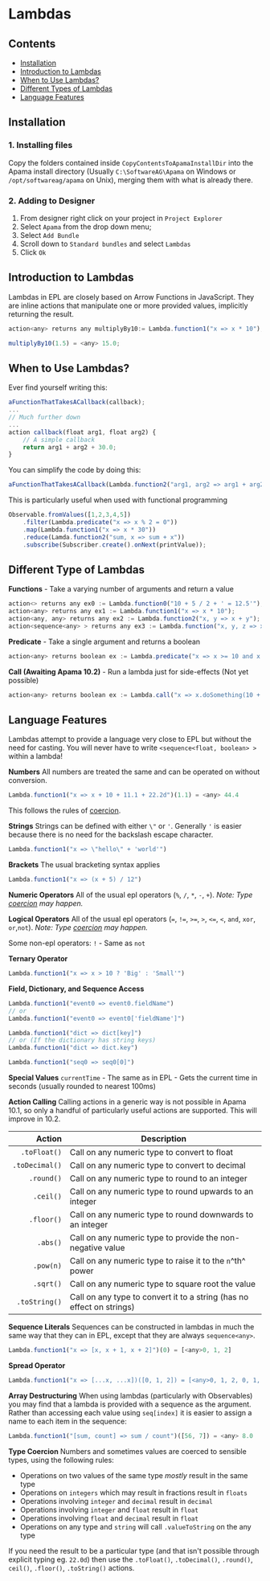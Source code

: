 # Lambdas
## Contents
* [Installation](#install)
* [Introduction to Lambdas](#intro) 
* [When to Use Lambdas?](#usage)
* [Different Types of Lambdas](#lambda-types) 
* [Language Features](#language) 

## <a id="install"></a>Installation
### 1. Installing files
Copy the folders contained inside `CopyContentsToApamaInstallDir` into the Apama install directory (Usually `C:\SoftwareAG\Apama` on Windows or `/opt/softwareag/apama` on Unix), merging them with what is already there.
### 2. Adding to Designer
1. From designer right click on your project in `Project Explorer`
2. Select `Apama` from the drop down menu;
3. Select `Add Bundle`
4. Scroll down to `Standard bundles` and select `Lambdas`
5. Click `Ok`

## <a id="intro"></a>Introduction to Lambdas
Lambdas in EPL are closely based on Arrow Functions in JavaScript. They are inline actions that manipulate one or more provided values, implicitly returning the result.
```javascript
action<any> returns any multiplyBy10:= Lambda.function1("x => x * 10");

multiplyBy10(1.5) = <any> 15.0;
```
## <a id="usage"></a>When to Use Lambdas?
Ever find yourself writing this:
```javascript
aFunctionThatTakesACallback(callback);
... 
// Much further down
...
action callback(float arg1, float arg2) {
	// A simple callback
	return arg1 + arg2 + 30.0;
}
```
You can simplify the code by doing this:
```javascript
aFunctionThatTakesACallback(Lambda.function2("arg1, arg2 => arg1 + arg2 + 30"));
```
This is particularly useful when used with functional programming
```javascript
Observable.fromValues([1,2,3,4,5])
	.filter(Lambda.predicate("x => x % 2 = 0"))
	.map(Lambda.function1("x => x * 30"))
	.reduce(Lamda.function2("sum, x => sum + x"))
	.subscribe(Subscriber.create().onNext(printValue));
```

## <a id="lambda-types"></a>Different Type of Lambdas
**Functions** - Take a varying number of arguments and return a value  
```javascript
action<> returns any ex0 := Lambda.function0("10 + 5 / 2 + ' = 12.5'");
action<any> returns any ex1 := Lambda.function1("x => x * 10");
action<any, any> returns any ex2 := Lambda.function2("x, y => x + y");
action<sequence<any> > returns any ex3 := Lambda.function("x, y, z => x + y / z");
```
**Predicate** - Take a single argument and returns a boolean  
```javascript
action<any> returns boolean ex := Lambda.predicate("x => x >= 10 and x < 20");
```
**Call (Awaiting Apama 10.2)** - Run a lambda just for side-effects (Not yet possible)
```javascript
action<any> returns boolean ex := Lambda.call("x => x.doSomething(10 + 3)");
```
## <a id="language"></a>Language Features
Lambdas attempt to provide a language very close to EPL but without the need for casting. You will never have to write  `<sequence<float, boolean> >` within a lambda!

**Numbers**
All numbers are treated the same and can be operated on without conversion. 
```javascript
Lambda.function1("x => x + 10 + 11.1 + 22.2d")(1.1) = <any> 44.4
```
This follows the rules of [coercion](#coercion).

**Strings**
Strings can be defined with either `\"` or `'`. Generally `'` is easier because there is no need for the backslash escape character.
```javascript
Lambda.function1("x => \"hello\" + 'world'")
```

**Brackets**
The usual bracketing syntax applies
```javascript
Lambda.function1("x => (x + 5) / 12")
```

**Numeric Operators**
All of the usual epl operators (`%`, `/`, `*`, `-`, `+`).
_Note: Type [coercion](#coercion) may happen._

**Logical Operators**
All of the usual epl operators (`=`, `!=`, `>=`, `>`, `<=`, `<`, `and`, `xor`, `or`,`not`). 
_Note: Type [coercion](#coercion) may happen._

Some non-epl operators:
`!` - Same as `not`

**Ternary Operator**
```javascript
Lambda.function1("x => x > 10 ? 'Big' : 'Small'")
```

**Field, Dictionary, and Sequence Access**
```javascript
Lambda.function1("event0 => event0.fieldName")
// or
Lambda.function1("event0 => event0['fieldName']")
```
```javascript
Lambda.function1("dict => dict[key]")
// or (If the dictionary has string keys)
Lambda.function1("dict => dict.key")
```
```javascript
Lambda.function1("seq0 => seq0[0]")
```
**Special Values**
`currentTime` - The same as in EPL - Gets the current time in seconds (usually rounded to nearest 100ms) 

**Action Calling**
Calling actions in a generic way is not possible in Apama 10.1, so only a handful of particularly useful actions are supported. This will improve in 10.2.

|Action          |Description                                                   |
|---------------:|--------------------------------------------------------------|
|    `.toFloat()`|Call on any numeric type to convert to float                  |
|  `.toDecimal()`|Call on any numeric type to convert to decimal                |
|      `.round()`|Call on any numeric type to round to an integer               |
|       `.ceil()`|Call on any numeric type to round upwards to an integer       |
|      `.floor()`|Call on any numeric type to round downwards to an integer     |
|        `.abs()`|Call on any numeric type to provide the non-negative value    |
|       `.pow(n)`|Call on any numeric type to raise it to the `n`^th^ power     |
|       `.sqrt()`|Call on any numeric type to square root the value             |
|   `.toString()`|Call on any type to convert it to a string (has no effect on strings)|

**Sequence Literals**
Sequences can be constructed in lambdas in much the same way that they can in EPL, except that they are always `sequence<any>`.
```javascript
Lambda.function1("x => [x, x + 1, x + 2]")(0) = [<any>0, 1, 2]
```
**Spread Operator**
```javascript
Lambda.function1("x => [...x, ...x])([0, 1, 2]) = [<any>0, 1, 2, 0, 1, 2]
```
**Array Destructuring**
When using lambdas (particularly with Observables) you may find that a lambda is provided with a sequence as the argument. Rather than accessing each value using `seq[index]` it is easier to assign a name to each item in the sequence:
```javascript
Lambda.function1("[sum, count] => sum / count")([56, 7]) = <any> 8.0
```
<a id="coercion"></a>**Type Coercion**
Numbers and sometimes values are coerced to sensible types, using the following rules:
* Operations on two values of the same type _mostly_ result in the same type
* Operations on `integers` which may result in fractions result in `floats`
* Operations involving `integer` and `decimal` result in `decimal`
* Operations involving `integer` and `float` result in `float`
* Operations involving `float` and `decimal` result in `float`
* Operations on any type and `string` will call `.valueToString` on the any type

If you need the result to be a particular type (and that isn't possible through explicit typing eg. `22.0d`) then use the `.toFloat()`, `.toDecimal()`, `.round()`, `ceil()`, `.floor()`, `.toString()` actions.